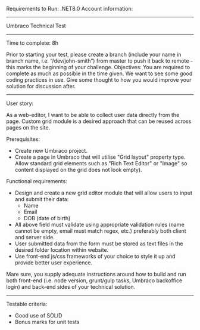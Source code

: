 Requirements to Run:
.NET8.0
Account information:



-----------------------------------------

Umbraco Technical Test

-----------------------------------------
Time to complete: 8h

Prior to starting your test, please create a branch (include your name in branch name, i.e.
“/dev/john-smith”) from master to push it back to remote - this marks the beginning of your
challenge.
Objectives: You are required to complete as much as possible in the time given. We want to see some good coding practices in use. Give some thought to how you would improve your solution for discussion after.

-----------------------------------------

User story: 

As a web-editor, I want to be able to collect user data directly from the page. Custom grid module is a desired approach that can be reused across pages on the site.

Prerequisites:
 - Create new Umbraco project.
 - Create a page in Umbraco that will utilise "Grid layout" property type. Allow standard grid elements such as "Rich Text Editor" or "Image" so content displayed on the grid does not look empty). 

Functional requirements:
 - Design and create a new grid editor module that will allow users to input and submit their data:
   - Name
   - Email
   - DOB (date of birth)
 - All above field must validate using appropriate validation rules (name cannot be empty, email must match regex, etc.) preferably both client and server side. 
 - User submitted data from the form must be stored as text files in the desired folder location within website.
 - Use front-end js/css frameworks of your choice to style it up and provide better user experience. 

Mare sure, you supply adequate instructions around how to build and run both front-end (i.e. node version, grunt/gulp tasks, Umbraco backoffice login) and back-end sides of your technical solution.

 ----------------------------------------- 
 
 Testable criteria:
  - Good use of SOLID 
  - Bonus marks for unit tests


